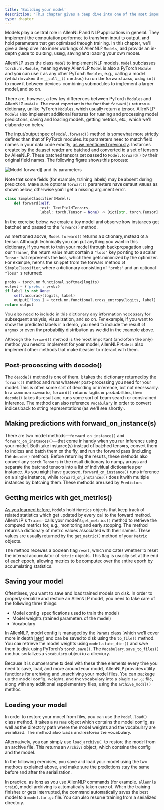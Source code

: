 ```yaml
---
title: 'Building your model'
description: 'This chapter gives a deep dive into one of the most important components of AllenNLP—Model—and an in-depth guide to building your own model.'
type: chapter
---
```


<textblock>

Models play a central role in AllenNLP and NLP applications in general. They implement the computation performed to transform input to output, and hold parameters that get optimized through training. In this chapter, we'll give a deep dive into inner workings of AllenNLP `Models`, and provide an in-depth guide to building, using, saving and loading your own model.

</textblock>

<exercise id="1" title="Model and Model.forward()">

AllenNLP uses the class `Model` to implement NLP models. `Model` subclasses  `torch.nn.Module`, meaning every AllenNLP `Model` is also a PyTorch `Module` and you can use it as any other PyTorch `Modules`, e.g., calling a model (which invokes the `__call__()` method) to run the forward pass, using `to()` to move it between devices, combining submodules to implement a larger model, and so on.

There are, however, a few key differences between PyTorch `Modules` and AllenNLP `Models`. The most important is the fact that `forward()` returns a dictionary, unlike PyTorch `Modules`, which usually return a tensor. AllenNLP `Models` also implement additional features for running and processing model predictions, saving and loading models, getting metrics, etc., which we'll elaborate on below.

The input/output spec of `Model.forward()` method is somewhat more strictly defined than that of PyTorch modules. Its parameters need to match field names in your data code exactly, [as we mentioned previously](/reading-textual-data#1). Instances created by the dataset reader are batched and converted to a set of tensors by AllenNLP. These batched tensors get passed to `Model.forward()` by their original field names. The following figure shows this process:

<img src="/part2/building-your-model/forward.svg" alt="Model.forward() and its parameters" />

Note that some fields (for example, training labels) may be absent during prediction. Make sure optional `forward()` parameters have default values as shown below, otherwise you'll get a missing argument error.

```python
class SimpleClassifier(Model):
    def forward(self,
                text: TextFieldTensors,
                label: torch.Tensor = None) -> Dict[str, torch.Tensor]:
```

In the exercise below, we create a toy model and observe how instances get batched and passed to the `forward()` method.

<codeblock source="part2/building-your-model/model_forward" setup="part2/building-your-model/setup"></codeblock>

As mentioned above, `Model.forward()` returns a dictionary, instead of a tensor. Although technically you can put anything you want in this dictionary, if you want to train your model through backpropagation using our `Trainer`, the return value must contain a `"loss"` key pointing to a scalar `Tensor` that represents the loss, which then gets minimized by the optimizer. For example, here's the snippet from the forward method of `SimpleClassifier`, where a dictionary consisting of `"probs"` and an optional `"loss"` is returned:

```python
probs = torch.nn.functional.softmax(logits)
output = {'probs': probs}
if label is not None:
    self.accuracy(logits, label)
    output['loss'] = torch.nn.functional.cross_entropy(logits, label)
return output
```

You also need to include in this dictionary any information necessary for subsequent analysis, visualization, and so on. For example, if you want to show the predicted labels in a demo, you need to include the result of `argmax` or even the probability distribution as we did in the example above.

</exercise>

<exercise id="2" title="Looking at model outputs">

Although the `forward()` method is the most important (and often the only) method you need to implement for your model, AllenNLP `Models` also implement other methods that make it easier to interact with them.

## Post-processing with decode()

The `decode()` method is one of them. It takes the dictionary returned by the `forward()` method and runs whatever post-processing you need for your model. This is often some sort of decoding or inference, but not necessarily. In a common scenario, `forward()` returns logits or probabilities, then `decode()` takes its result and runs some sort of beam search or constrained inference. The method can also reference `Vocabulary` in order to convert indices back to string representations (as we'll see shortly).

## Making predictions with forward\_on\_instance(s)

There are two model methods—`forward_on_instance()` and `forward_on_instances()`—that come in handy when you run inference using your model. Both take instance(s) instead of batched tensors, convert them to indices and batch them on the fly, and run the forward pass (including the `decode()` method). Before returning the results, these methods also convert any `torch.Tensors` in the result dictionary to numpy arrays and separate the batched tensors into a list of individual dictionaries per instance. As you might have guessed, `forward_on_instance()` runs inference on a single instance, while `forward_on_instances()` does it with multiple instances by batching them. These methods are used by `Predictors`.

<codeblock source="part2/building-your-model/model_predict" setup="part2/building-your-model/setup"></codeblock>

## Getting metrics with get_metrics()

[As you learned before](/training-and-prediction#2), `Models` hold `Metrics` objects that keep track of related statistics which get updated by every call to the forward method. AllenNLP's `Trainer` calls your model's `get_metrics()` method to retrieve the computed metrics for, e.g., monitoring and early stopping. The method returns a dictionary of metric values associated with their names. These values are usually returned by the `get_metric()` method of your `Metric` objects.

The method receives a boolean flag `reset`, which indicates whether to reset the internal accumulator of `Metric` objects. This flag is usually set at the end of each epoch, allowing metrics to be computed over the entire epoch by accumulating statistics.

</exercise>

<exercise id="3" title="Saving and loading a model">

## Saving your model

Oftentimes, you want to save and load trained models on disk. In order to properly serialize and restore an AllenNLP model, you need to take care of the following three things:

* Model config (specifications used to train the model)
* Model weights (trained parameters of the model)
* Vocabulary

In AllenNLP, model config is managed by the `Params` class (which we'll cover more in depth [later](/using-config-files)) and can be saved to disk using the `to_file()` method. You can retrieve the model weights using `model.state_dict()` and save them to disk using PyTorch's `torch.save()`. The `Vocabulary.save_to_files()` method serializes a `Vocabulary` object to a directory.

Because it is cumbersome to deal with these three elements every time you need to save, load, and move around your model, AllenNLP provides utility functions for archiving and unarchiving your model files. You can package up the model config, weights, and the vocabulary into a single `tar.gz` file, along with any additional supplementary files, using the `archive_model()` method.

## Loading your model

In order to restore your model from files, you can use the `Model.load()` class method. It takes a `Params` object which contains the model config, as well as the directory path where the model weights and the vocabulary are serialized. The method also loads and restores the vocabulary.

Alternatively, you can simply use `load_archive()` to restore the model from an archive file. This returns an `Archive` object, which contains the config and the model.

In the following exercises, you save and load your model using the two methods explained above, and make sure the predictions stay the same before and after the serialization.

<codeblock source="part2/building-your-model/model_io" setup="part1/setup"></codeblock>

In practice, as long as you use AllenNLP commands (for example, `allennlp train`), model archiving is automatically taken care of. When the training finishes or gets interrupted, the command automatically saves the best model to a `model.tar.gz` file. You can also resume training from a serialized directory.

</exercise>

<exercise id="4" title="Regularization and initialization">

</exercise>
